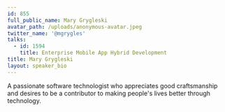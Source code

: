 ```yaml
---
id: 855
full_public_name: Mary Grygleski
avatar_path: /uploads/anonymous-avatar.jpeg
twitter_name: '@mgrygles'
talks:
  - id: 1594
    title: Enterprise Mobile App Hybrid Development
title: Mary Grygleski
layout: speaker_bio
---
```



A passionate software technologist who appreciates good craftsmanship and desires to be a contributor to making people's lives better through technology.